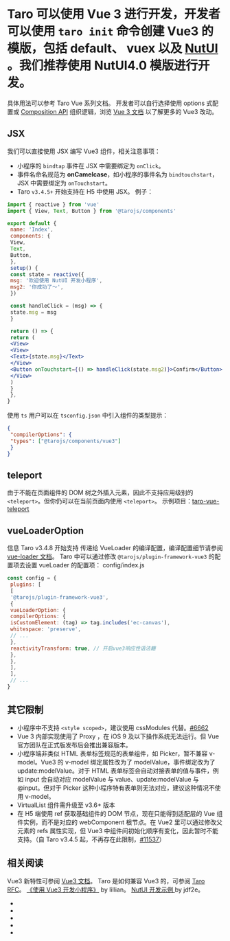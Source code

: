 # Taro 可以使用 Vue 3 进行开发，开发者可以使用 `taro init` 命令创建 Vue3 的模版，包括 **default**、 **vuex** 以及 [NutUI](https://nutui.jd.com/) 。我们推荐使用 NutUI4.0 模版进行开发。
具体用法可以参考 Taro Vue 系列文档。
开发者可以自行选择使用 options 式配置或 [Composition API](https://v3.vuejs.org/guide/composition-api-introduction.html) 组织逻辑，浏览 [Vue 3 文档](https://v3.vuejs.org/) 以了解更多的 Vue3 改动。
## JSX[​](vue3.html#jsx)
我们可以直接使用 JSX 编写 Vue3 组件，相关注意事项：

- 小程序的 `bindtap` 事件在 JSX 中需要绑定为 `onClick`。
- 事件名命名规范为 **onCamelcase**，如小程序的事件名为 `bindtouchstart`，JSX 中需要绑定为 `onTouchstart`。
- Taro `v3.4.5+` 开始支持在 H5 中使用 JSX。
例子：
```jsx
import { reactive } from 'vue'
import { View, Text, Button } from '@tarojs/components'

export default {
 name: 'Index',
 components: {
 View,
 Text,
 Button,
 },
 setup() {
 const state = reactive({
 msg: '欢迎使用 NutUI 开发小程序',
 msg2: '你成功了～',
 })

 const handleClick = (msg) => {
 state.msg = msg
 }

 return () => {
 return (
 <View>
 <View>
 <Text>{state.msg}</Text>
 </View>
 <Button onTouchstart={() => handleClick(state.msg2)}>Confirm</Button>
 </View>
 )
 }
 },
}
```

使用 `ts` 用户可以在 `tsconfig.json` 中引入组件的类型提示：
```json
{
 "compilerOptions": {
 "types": ["@tarojs/components/vue3"]
 }
}
```

## teleport[​](vue3.html#teleport)
由于不能在页面组件的 DOM 树之外插入元素，因此不支持应用级别的 `<teleport>`。但你仍可以在当前页面内使用 `<teleport>`。
示例项目：[taro-vue-teleport](https://github.com/AdvancedCat/taro-vue-teleport)
## vueLoaderOption[​](vue3.html#vueloaderoption)
信息
Taro v3.4.8 开始支持
传递给 VueLoader 的编译配置，编译配置细节请参阅 [vue-loader 文档](https://vue-loader.vuejs.org/options.html)。
Taro 中可以通过修改 `@tarojs/plugin-framework-vue3` 的配置项去设置 vueLoader 的配置项：
config/index.js
```js
const config = {
 plugins: [
 [
 '@tarojs/plugin-framework-vue3',
 {
 vueLoaderOption: {
 compilerOptions: {
 isCustomElement: (tag) => tag.includes('ec-canvas'),
 whitespace: 'preserve',
 // ...
 },
 reactivityTransform: true, // 开启vue3响应性语法糖
 },
 },
 ],
 ],
 // ...
}
```

## 其它限制[​](vue3.html#其它限制)

- 小程序中不支持 `<style scoped>`，建议使用 cssModules 代替。[#6662](https://github.com/NervJS/taro/issues/6662)
- Vue 3 内部实现使用了 Proxy ，在 iOS 9 及以下操作系统无法运行。但 Vue 官方团队在正式版发布后会推出兼容版本。
- 小程序端非类似 HTML 表单标签规范的表单组件，如 Picker，暂不兼容 v-model。Vue3 的 v-model 绑定属性改为了 modelValue，事件绑定改为了 update:modelValue。对于 HTML 表单标签会自动对接表单的值与事件，例如 input 会自动对应 modelValue 与 value、update:modelValue 与 @input。但对于 Picker 这种小程序特有表单则无法对应，建议这种情况不使用 v-model。
- VirtualList 组件需升级至 v3.6+ 版本
- 在 H5 端使用 ref 获取基础组件的 DOM 节点，现在只能得到适配层的 Vue 组件实例，而不是对应的 webComponent 根节点。在 Vue2 里可以通过修改父元素的 refs 属性实现，但 Vue3 中组件间初始化顺序有变化，因此暂时不能支持。（自 Taro v3.4.5 起，不再存在此限制，[#11537](https://github.com/NervJS/taro/pull/11537)）
## 相关阅读[​](vue3.html#相关阅读)
Vue3 新特性可参阅 [Vue3 文档](https://v3.vuejs.org/guide/migration/introduction.html#notable-new-features)。
Taro 是如何兼容 Vue3 的，可参阅 [Taro RFC](https://github.com/NervJS/taro-rfcs/blob/master/rfcs/0001-vue-3-support.md)。
[《使用 Vue3 开发小程序》](https://taro-club.jd.com/topic/2267/%E4%BD%BF%E7%94%A8-vue3-%E5%BC%80%E5%8F%91%E5%B0%8F%E7%A8%8B%E5%BA%8F) by lillian。
[ NutUI 开发示例 ](https://github.com/jdf2e/nutui-demo/tree/master/taro) by jdf2e。

- 
- 
- 
- 
-
